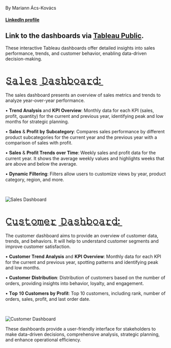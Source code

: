By Mariann Ács-Kovács

#### [LinkedIn profile](https://www.linkedin.com/in/mariann-%C3%A1cs-kov%C3%A1cs-10032b299/)

Link to the dashboards via [Tableau Public](https://public.tableau.com/app/profile/mariann.cs.kov.cs/viz/SalesCustomerDashboardsDynamic_17211335319350/SalesDashboard).
---
These interactive Tableau dashboards offer detailed insights into sales performance, trends, and customer behavior, enabling data-driven decision-making.
&nbsp; &nbsp;
# 𝚂̲𝚊̲𝚕̲𝚎̲𝚜̲ ̲𝙳̲𝚊̲𝚜̲𝚑̲𝚋̲𝚘̲𝚊̲𝚛̲𝚍̲:̲

The sales dashboard presents an overview of sales metrics and trends to analyze year-over-year performance.

 • 𝐓𝐫𝐞𝐧𝐝 𝐀𝐧𝐚𝐥𝐲𝐬𝐢𝐬 and 𝐊𝐏𝐈 𝐎𝐯𝐞𝐫𝐯𝐢𝐞𝐰: Monthly data for each KPI (sales, profit, quantity) for the current and previous year, identifying peak and low months for strategic planning.
 
 • 𝐒𝐚𝐥𝐞𝐬 & 𝐏𝐫𝐨𝐟𝐢𝐭 𝐛𝐲 𝐒𝐮𝐛𝐜𝐚𝐭𝐞𝐠𝐨𝐫𝐲: Compares sales performance by different product subcategories for the current year and the previous year with a comparison of sales with profit.
 
 • 𝐒𝐚𝐥𝐞𝐬 & 𝐏𝐫𝐨𝐟𝐢𝐭 𝐓𝐫𝐞𝐧𝐝𝐬 𝐨𝐯𝐞𝐫 𝐓𝐢𝐦𝐞: Weekly sales and profit data for the current year. It shows the average weekly values and highlights weeks that are above and below the average.
 
 • 𝐃𝐲𝐧𝐚𝐦𝐢𝐜 𝐅𝐢𝐥𝐭𝐞𝐫𝐢𝐧𝐠: Filters allow users to customize views by year, product category, region, and more.


&nbsp;&nbsp;

![Sales Dashboard](https://github.com/user-attachments/assets/040fcb6a-695b-4e29-a7b6-35b466d8c5e4)
&nbsp;&nbsp;


# 𝙲̲𝚞̲𝚜̲𝚝̲𝚘̲𝚖̲𝚎̲𝚛̲ ̲𝙳̲𝚊̲𝚜̲𝚑̲𝚋̲𝚘̲𝚊̲𝚛̲𝚍̲:̲

The customer dashboard aims to provide an overview of customer data, trends, and behaviors. It will help to understand customer segments and improve customer satisfaction.

 • 𝐂𝐮𝐬𝐭𝐨𝐦𝐞𝐫 𝐓𝐫𝐞𝐧𝐝 𝐀𝐧𝐚𝐥𝐲𝐬𝐢𝐬 and 𝐊𝐏𝐈 𝐎𝐯𝐞𝐫𝐯𝐢𝐞𝐰: Monthly data for each KPI for the current and previous year, spotting patterns and identifying peak and low months.
 
 • 𝐂𝐮𝐬𝐭𝐨𝐦𝐞𝐫 𝐃𝐢𝐬𝐭𝐫𝐢𝐛𝐮𝐭𝐢𝐨𝐧: Distribution of customers based on the number of orders, providing insights into behavior, loyalty, and engagement.
 
 • 𝐓𝐨𝐩 𝟏𝟎 𝐂𝐮𝐬𝐭𝐨𝐦𝐞𝐫𝐬 𝐛𝐲 𝐏𝐫𝐨𝐟𝐢𝐭: Top 10 customers, including rank, number of orders, sales, profit, and last order date.

&nbsp;&nbsp;

![Customer Dashboard](https://github.com/user-attachments/assets/610a4497-d8a1-4126-a5b8-a639aade6b98)

 
 

These dashboards provide a user-friendly interface for stakeholders to make data-driven decisions, comprehensive analysis, strategic planning, and enhance operational efficiency.
